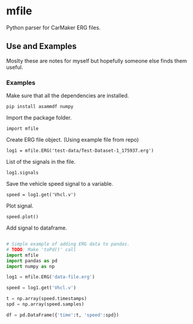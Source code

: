 # mfile
Python parser for CarMaker ERG files.

## 

## Use and Examples

Moslty these are notes for myself but hopefully someone else finds them useful.

### Examples

Make sure that all the dependencies are installed.

``` pip install asammdf numpy ```

Import the package folder.

``` import mfile ```

Create ERG file object. (Using example file from repo)

``` log1 = mfile.ERG('test-data/Test-Dataset-1_175937.erg') ```

List of the signals in the file.

``` log1.signals ```

Save the vehicle speed signal to a variable.

``` speed = log1.get('Vhcl.v') ```

Plot signal.

``` speed.plot() ```

Add signal to dataframe.

``` python

# Simple example of adding ERG data to pandas.
# TODO: Make 'toPd()' call
import mfile
import pandas as pd
import numpy as np

log1 = mfile.ERG('data-file.erg')

speed = log1.get('Vhcl.v')

t = np.array(speed.timestamps)
spd = np.array(speed.samples)

df = pd.DataFrame({'time':t, 'speed':spd})

```
